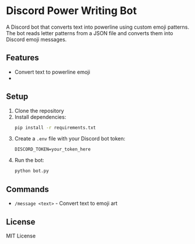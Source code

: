 # Discord Power Writing Bot

A Discord bot that converts text into powerline using custom emoji patterns. The bot reads letter patterns from a JSON file and converts them into Discord emoji messages.

## Features

- Convert text to powerline emoji
- 
## Setup

1. Clone the repository
2. Install dependencies:
   ```bash
   pip install -r requirements.txt
   ```
3. Create a `.env` file with your Discord bot token:
   ```
   DISCORD_TOKEN=your_token_here
   ```
4. Run the bot:
   ```bash
   python bot.py
   ```

## Commands

- `/message <text>` - Convert text to emoji art

## License

MIT License 
